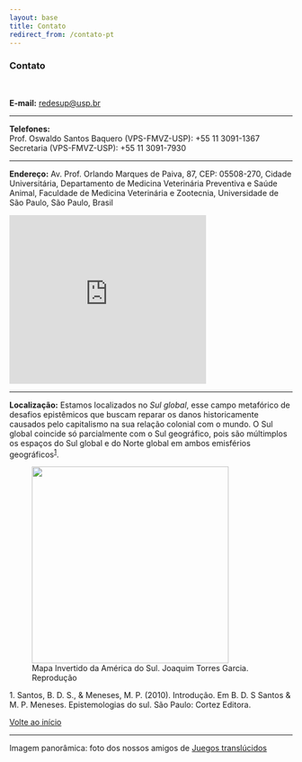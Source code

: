 ```yaml
---
layout: base
title: Contato
redirect_from: /contato-pt
---
```


### Contato
<br>

**E-mail:** redesup@usp.br

---

**Telefones:**<br>
Prof. Oswaldo Santos Baquero (VPS-FMVZ-USP): +55 11 3091-1367<br>
Secretaria (VPS-FMVZ-USP): +55 11 3091-7930

---

**Endereço:** Av. Prof. Orlando Marques de Paiva, 87, CEP: 05508-270, Cidade Universitária, Departamento de Medicina Veterinária Preventiva e Saúde Animal, Faculdade de Medicina Veterinária e Zootecnia, Universidade de São Paulo, São Paulo, Brasil

<iframe src="https://www.google.com/maps/embed?pb=!1m18!1m12!1m3!1d14627.872072418017!2d-46.74827693297299!3d-23.569592093946003!2m3!1f0!2f0!3f0!3m2!1i1024!2i768!4f13.1!3m3!1m2!1s0x94ce5646c392677b%3A0x8ec8ebc04df7f6c0!2sUSP%20Faculdade%20de%20Medicina%20Veterin%C3%A1ria%20e%20Zootecnia!5e0!3m2!1sen!2sbr!4v1609342481364!5m2!1sen!2sbr" width="350" height="300" frameborder="0" style="border:0;" allowfullscreen="" aria-hidden="false" tabindex="0"></iframe>

---

**Localização:** Estamos localizados no *Sul global*, esse campo metafórico de desafios epistêmicos que buscam reparar os danos historicamente causados pelo capitalismo na sua relação colonial com o mundo. O Sul global coincide só parcialmente com o Sul geográfico, pois são múltimplos os espaços do Sul global e do Norte global em ambos emisférios geográficos<sup>[1](#sul-global)</sup>.
<figure>
<img src="{{root}}/assets/garcia-torres.jpg" width=350 height=auto >
<figcaption>Mapa Invertido da América do Sul. Joaquim Torres Garcia. Reprodução</figcaption>
</figure>

<a class="citacao" name="sul-global">1. Santos, B. D. S., & Meneses, M. P. (2010). Introdução. Em B. D. S Santos & M. P. Meneses. Epistemologias do sul. São Paulo: Cortez Editora.</a>

[Volte ao início](#top)

---

Imagem panorâmica: foto dos nossos amigos de [Juegos translúcidos](https://www.juegostranslucidos.com/)

